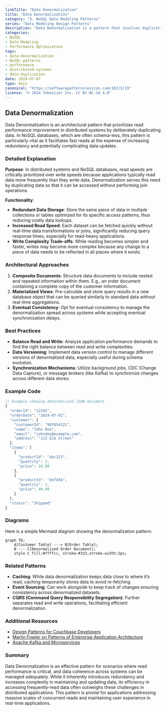 ```yaml
---
linkTitle: "Data Denormalization"
title: "Data Denormalization"
category: "3. NoSQL Data Modeling Patterns"
series: "Data Modeling Design Patterns"
description: "Data Denormalization is a pattern that involves duplicating data across different tables or collections in order to optimize read performance, especially in distributed systems. It notably improves read efficiency by minimizing the need to perform expensive join operations during query processing."
categories:
- NoSQL
- Data Modeling
- Performance Optimization
tags:
- data-denormalization
- NoSQL-patterns
- performance
- distributed-systems
- data-duplication
date: 2024-07-07
type: docs
canonical: "https://softwarepatternslexicon.com/102/3/19"
license: "© 2024 Tokenizer Inc. CC BY-NC-SA 4.0"
---
```


## Data Denormalization

Data Denormalization is an architectural pattern that prioritizes read performance improvement in distributed systems by deliberately duplicating data. In NoSQL databases, which are often schema-less, this pattern is particularly vital as it facilitates fast reads at the expense of increasing redundancy and potentially complicating data updates.

### Detailed Explanation

**Purpose**: In distributed systems and NoSQL databases, read speeds are critically prioritized over write speeds because applications typically read data more frequently than they write data. Denormalization serves this need by duplicating data so that it can be accessed without performing join operations.

**Functionality**:
- **Redundant Data Storage**: Store the same piece of data in multiple collections or tables optimized for its specific access patterns, thus reducing costly data lookups.
- **Increased Read Speed**: Each dataset can be fetched quickly without real-time data transformations or joins, significantly reducing query response times, especially for read-heavy applications.
- **Write Complexity Trade-offs**: While reading becomes simpler and faster, writes may become more complex because any change to a piece of data needs to be reflected in all places where it exists.

### Architectural Approaches

1. **Composite Documents**: Structure data documents to include nested and repeated information within them. E.g., an order document containing a complete copy of the customer information.
2. **Materialized Views**: Pre-calculate and store query results in a new database object that can be queried similarly to standard data without real-time aggregations.
3. **Eventual Consistency**: Opt for eventual consistency to manage the denormalization spread across systems while accepting eventual synchronization delays.

### Best Practices

- **Balance Read and Write**: Analyze application performance demands to find the right balance between read and write complexities.
- **Data Versioning**: Implement data version control to manage different versions of denormalized data, especially useful during schema evolution.
- **Synchronization Mechanisms**: Utilize background jobs, CDC (Change Data Capture), or message brokers (like Kafka) to synchronize changes across different data stores.

### Example Code

```javascript
// Example showing denormalized JSON document
{
  "orderId": "12345",
  "orderDate": "2024-07-01",
  "customer": {
    "customerId": "987654321",
    "name": "John Doe",
    "email": "johndoe@example.com",
    "address": "123 Elm Street"
  },
  "items": [
    {
      "productId": "abc123",
      "quantity": 2,
      "price": 19.99
    },
    {
      "productId": "def456",
      "quantity": 1,
      "price": 49.99
    }
  ],
  "status": "Shipped"
}
```

### Diagrams

Here is a simple Mermaid diagram showing the denormalization pattern:

```mermaid
graph TD;
    A[Customer Table] ---> B[Order Table];
    B --- C[Denormalized Order Document];
    style C fill:#ffffcc, stroke:#333,stroke-width:2px;
```

### Related Patterns

- **Caching**: While data denormalization keeps data close to where it’s read, caching temporarily stores data to avoid re-fetching.
- **Event Sourcing**: Can work alongside to keep track of changes ensuring consistency across denormalized datasets.
- **CQRS (Command Query Responsibility Segregation)**: Further separates read and write operations, facilitating efficient denormalization.

### Additional Resources

- [Design Patterns for Couchbase Developers](https://www.couchbase.com/resources)
- [Martin Fowler on Patterns of Enterprise Application Architecture](https://martinfowler.com/books/eaa.html)
- [Apache Kafka and Microservices](https://kafka.apache.org/documentation/streams/)
  
### Summary

Data Denormalization is an effective pattern for scenarios where read performance is critical, and data coherence across systems can be managed adequately. While it inherently introduces redundancy and increases complexity in maintaining and updating data, its efficiency in accessing frequently-read data often outweighs these challenges in distributed applications. This pattern is pivotal for applications addressing massive scales of concurrent reads and maintaining user experience in real-time applications.
